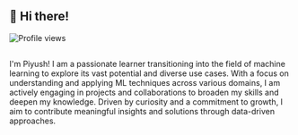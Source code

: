 ## 👋 Hi there!
![Profile views](https://visitor-badge.laobi.icu/badge?page_id=piyushknaik.piyushknaik)
## 

I'm Piyush! I am a passionate learner transitioning into the field of machine learning to explore its vast potential and diverse use cases. With a focus on understanding and applying ML techniques across various domains, I am actively engaging in projects and collaborations to broaden my skills and deepen my knowledge. Driven by curiosity and a commitment to growth, I aim to contribute meaningful insights and solutions through data-driven approaches.

## 

<!-- Light Mode 
<div align="center"> 
<a href="https://github.com/piyushknaik/github-readme-stats#gh-light-mode-only">
<img height=259 src="https://github-readme-stats.vercel.app/api/top-langs/?username=piyushknaik&layout=compact&langs_count=12&hide_border=true&role=owner,collaborator&theme=default#gh-light-mode-only" alt="Piyush's Language stats" />
</a>
<a href="https://github.com/piyushknaik/github-readme-stats#gh-light-mode-only">
<img height=259 src="https://github-readme-stats.vercel.app/api?username=piyushknaik&show_icons=true&line_height=28&hide_border=true&card_width=347&include_all_commits=true&role=owner,collaborator&show=reviews,discussions_answered&rank_icon=percentile&exclude_repo=github-readme-stats&theme=light&bg_color=FFFFFF#gh-light-mode-only" alt="Piyush's Github stats" />
</a>
</div> -->

<!-- Dark Mode 
<div align="center"> 
<a href="https://github.com/piyushknaik/github-readme-stats#gh-dark-mode-only">
<img height=259 src="https://github-readme-stats.vercel.app/api/top-langs/?username=piyushknaik&layout=compact&langs_count=12&hide_border=true&role=owner,collaborator&theme=dark&bg_color=000000#gh-dark-mode-only" alt="Piyush's Language stats" />
</a>
<a href="https://github.com/piyushknaik/github-readme-stats#gh-dark-mode-only">
<img height=259 src="https://github-readme-stats.vercel.app/api?username=piyushknaik&show_icons=true&line_height=28&hide_border=true&card_width=347&include_all_commits=true&role=owner,collaborator&show=reviews,discussions_answered&rank_icon=percentile&exclude_repo=github-readme-stats&theme=dark&bg_color=000000#gh-dark-mode-only" alt="Piyush's Github stats" />
</a>
</div>  -->
